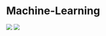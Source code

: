 # Machine-Learning
![](https://i.imgur.com/a3juA15.jpg)
![](https://www.wordstream.com/wp-content/uploads/2021/07/machine-learning1-1.png)
